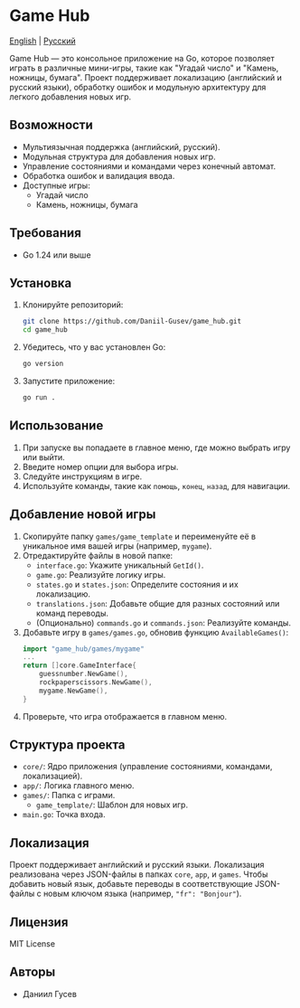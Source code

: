 # Game Hub

[English](README.md) | [Русский](#game-hub)

Game Hub — это консольное приложение на Go, которое позволяет играть в различные мини-игры, такие как "Угадай число" и "Камень, ножницы, бумага". Проект поддерживает локализацию (английский и русский языки), обработку ошибок и модульную архитектуру для легкого добавления новых игр.

## Возможности

- Мультиязычная поддержка (английский, русский).
- Модульная структура для добавления новых игр.
- Управление состояниями и командами через конечный автомат.
- Обработка ошибок и валидация ввода.
- Доступные игры:
  - Угадай число
  - Камень, ножницы, бумага

## Требования

- Go 1.24 или выше

## Установка

1. Клонируйте репозиторий:
   ```bash
   git clone https://github.com/Daniil-Gusev/game_hub.git
   cd game_hub
   ```

2. Убедитесь, что у вас установлен Go:
   ```bash
   go version
   ```

3. Запустите приложение:
   ```bash
   go run .
   ```

## Использование

1. При запуске вы попадаете в главное меню, где можно выбрать игру или выйти.
2. Введите номер опции для выбора игры.
3. Следуйте инструкциям в игре.
4. Используйте команды, такие как `помощь`, `конец`, `назад`, для навигации.

## Добавление новой игры

1. Скопируйте папку `games/game_template` и переименуйте её в уникальное имя вашей игры (например, `mygame`).
2. Отредактируйте файлы в новой папке:
   - `interface.go`: Укажите уникальный `GetId()`.
   - `game.go`: Реализуйте логику игры.
   - `states.go` и `states.json`: Определите состояния и их локализацию.
   - `translations.json`: Добавьте общие для разных состояний или команд переводы.
   - (Опционально) `commands.go` и `commands.json`: Реализуйте команды.
3. Добавьте игру в `games/games.go`, обновив функцию `AvailableGames()`:
   ```go
   import "game_hub/games/mygame"
   ...
   return []core.GameInterface{
       guessnumber.NewGame(),
       rockpaperscissors.NewGame(),
       mygame.NewGame(),
   }
   ```
4. Проверьте, что игра отображается в главном меню.

## Структура проекта

- `core/`: Ядро приложения (управление состояниями, командами, локализацией).
- `app/`: Логика главного меню.
- `games/`: Папка с играми.
  - `game_template/`: Шаблон для новых игр.
- `main.go`: Точка входа.

## Локализация

Проект поддерживает английский и русский языки. Локализация реализована через JSON-файлы в папках `core`, `app`, и `games`. Чтобы добавить новый язык, добавьте переводы в соответствующие JSON-файлы с новым ключом языка (например, `"fr": "Bonjour"`).

## Лицензия

MIT License

## Авторы

- Даниил Гусев